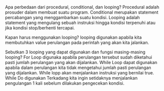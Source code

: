 
Apa perbedaan dari procedural, conditional, dan looping?
Procedural adalah prosuder dalam membuat suatu program. 
Conditional merupakan statement percabangan yang menggambarkan suatu kondisi.
Looping adalah statement yang mengulang sebuah instruksi hingga kondisi terpenuhi atau jika kondisi stop/berhenti tercapai.

Kapan harus menggunakan looping?
looping digunakan apabila kita membutuhkan value perulangan pada perintah yang akan kita jalankan.

Sebutkan 3 looping yang dapat digunakan dan fungsi masing-masing looping?
For Loop digunaka apabila perulangan tersebut sudah diketahui pasti jumlah perulangan yang akan dijalankan.
While Loop dapat digunakan apabila dalam perulangan kita tidak mengetahui jumlah pasti perulangan yang dijalankan. While lopp akan menjalankan instruksi yang bernilai true.
While Do digunakan Terkadang kita ingin setidaknya menjalankan pengulangan 1 kali sebelum dilakukan pengecekan kondisi.
